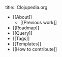 title:: Clojupedia.org

- [[About]]
	- [[Previous work]]
- [[Roadmap]]
- [[Query]]
- [[Tags]]
- [[Templates]]
- [[How to contribute]]